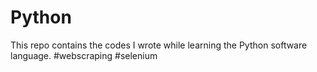 # Python
This repo contains the codes I wrote while learning the Python software language.
#webscraping #selenium
